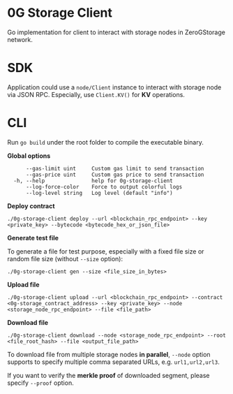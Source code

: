 # 0G Storage Client
Go implementation for client to interact with storage nodes in ZeroGStorage network.

# SDK

Application could use a `node/Client` instance to interact with storage node via JSON RPC. Especially, use `Client.KV()` for **KV** operations.

# CLI
Run `go build` under the root folder to compile the executable binary.

**Global options**
```
      --gas-limit uint     Custom gas limit to send transaction
      --gas-price uint     Custom gas price to send transaction
  -h, --help               help for 0g-storage-client
      --log-force-color    Force to output colorful logs
      --log-level string   Log level (default "info")
```

**Deploy contract**

```
./0g-storage-client deploy --url <blockchain_rpc_endpoint> --key <private_key> --bytecode <bytecode_hex_or_json_file>
```

**Generate test file**

To generate a file for test purpose, especially with a fixed file size or random file size (without `--size` option):

```
./0g-storage-client gen --size <file_size_in_bytes>
```

**Upload file**
```
./0g-storage-client upload --url <blockchain_rpc_endpoint> --contract <0g-storage_contract_address> --key <private_key> --node <storage_node_rpc_endpoint> --file <file_path>
```

**Download file**
```
./0g-storage-client download --node <storage_node_rpc_endpoint> --root <file_root_hash> --file <output_file_path>
```

To download file from multiple storage nodes **in parallel**, `--node` option supports to specify multiple comma separated URLs, e.g. `url1,url2,url3`.

If you want to verify the **merkle proof** of downloaded segment, please specify `--proof` option.
